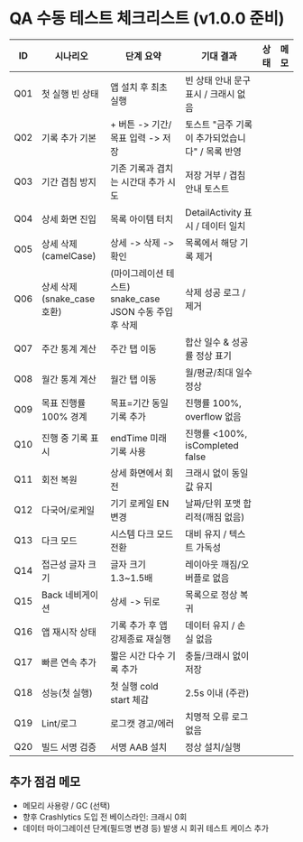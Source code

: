 # QA 수동 테스트 체크리스트 (v1.0.0 준비)

| ID | 시나리오 | 단계 요약 | 기대 결과 | 상태 | 메모 |
|----|----------|-----------|-----------|------|------|
| Q01 | 첫 실행 빈 상태 | 앱 설치 후 최초 실행 | 빈 상태 안내 문구 표시 / 크래시 없음 |  |  |
| Q02 | 기록 추가 기본 | + 버튼 -> 기간/목표 입력 -> 저장 | 토스트 "금주 기록이 추가되었습니다" / 목록 반영 |  |  |
| Q03 | 기간 겹침 방지 | 기존 기록과 겹치는 시간대 추가 시도 | 저장 거부 / 겹침 안내 토스트 |  |  |
| Q04 | 상세 화면 진입 | 목록 아이템 터치 | DetailActivity 표시 / 데이터 일치 |  |  |
| Q05 | 상세 삭제 (camelCase) | 상세 -> 삭제 -> 확인 | 목록에서 해당 기록 제거 |  |  |
| Q06 | 상세 삭제 (snake_case 호환) | (마이그레이션 테스트) snake_case JSON 수동 주입 후 삭제 | 삭제 성공 로그 / 제거 |  |  |
| Q07 | 주간 통계 계산 | 주간 탭 이동 | 합산 일수 & 성공률 정상 표기 |  |  |
| Q08 | 월간 통계 계산 | 월간 탭 이동 | 월/평균/최대 일수 정상 |  |  |
| Q09 | 목표 진행률 100% 경계 | 목표=기간 동일 기록 추가 | 진행률 100%, overflow 없음 |  |  |
| Q10 | 진행 중 기록 표시 | endTime 미래 기록 사용 | 진행률 <100%, isCompleted false |  |  |
| Q11 | 회전 복원 | 상세 화면에서 회전 | 크래시 없이 동일 값 유지 |  |  |
| Q12 | 다국어/로케일 | 기기 로케일 EN 변경 | 날짜/단위 포맷 합리적(깨짐 없음) |  |  |
| Q13 | 다크 모드 | 시스템 다크 모드 전환 | 대비 유지 / 텍스트 가독성 |  |  |
| Q14 | 접근성 글자 크기 | 글자 크기 1.3~1.5배 | 레이아웃 깨짐/오버플로 없음 |  |  |
| Q15 | Back 네비게이션 | 상세 -> 뒤로 | 목록으로 정상 복귀 |  |  |
| Q16 | 앱 재시작 상태 | 기록 추가 후 앱 강제종료 재실행 | 데이터 유지 / 손실 없음 |  |  |
| Q17 | 빠른 연속 추가 | 짧은 시간 다수 기록 추가 | 충돌/크래시 없이 저장 |  |  |
| Q18 | 성능(첫 실행) | 첫 실행 cold start 체감 | 2.5s 이내 (주관) |  |  |
| Q19 | Lint/로그 | 로그캣 경고/에러 | 치명적 오류 로그 없음 |  |  |
| Q20 | 빌드 서명 검증 | 서명 AAB 설치 | 정상 설치/실행 |  |  |

## 추가 점검 메모
- 메모리 사용량 / GC (선택)
- 향후 Crashlytics 도입 전 베이스라인: 크래시 0회
- 데이터 마이그레이션 단계(필드명 변경 등) 발생 시 회귀 테스트 케이스 추가

